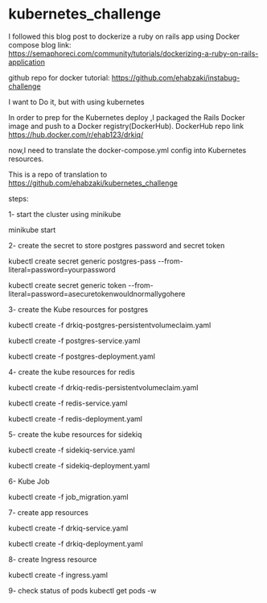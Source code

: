 # kubernetes_challenge


I followed this blog post to dockerize a ruby on rails app using Docker compose
blog link:
https://semaphoreci.com/community/tutorials/dockerizing-a-ruby-on-rails-application

github repo for docker tutorial:
https://github.com/ehabzaki/instabug-challenge

I want to Do it, but with using kubernetes

In order to prep for the Kubernetes deploy ,I packaged the Rails Docker image and push to a Docker registry(DockerHub).
DockerHub repo link 
https://hub.docker.com/r/ehab123/drkiq/

now,I need to translate the docker-compose.yml config into Kubernetes resources.

This is a repo of translation to 
https://github.com/ehabzaki/kubernetes_challenge

steps:

1- start the cluster using minikube
   
   minikube start

2- create the secret to store postgres password and secret token
 
 kubectl create secret generic postgres-pass --from-literal=password=yourpassword
 
 kubectl create secret generic token --from-literal=password=asecuretokenwouldnormallygohere

 
3- create the Kube resources for postgres
 
 kubectl create -f drkiq-postgres-persistentvolumeclaim.yaml     
 
 kubectl create -f postgres-service.yaml         
 
 kubectl create -f postgres-deployment.yaml       


4- create the kube resources for redis
 
 kubectl create -f drkiq-redis-persistentvolumeclaim.yaml   
 
 kubectl create -f redis-service.yaml     
 
 kubectl create -f redis-deployment.yaml     


5- create the kube resources for sidekiq
 
 kubectl create -f sidekiq-service.yaml    
 
 kubectl create -f sidekiq-deployment.yaml   


6- Kube Job
 
 kubectl create -f job_migration.yaml


7- create app resources
 
 kubectl create -f drkiq-service.yaml   
 
 kubectl create -f drkiq-deployment.yaml   

8- create Ingress resource
 
 kubectl create -f ingress.yaml  

9- check status of pods
 kubectl get pods -w   




